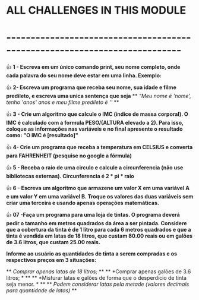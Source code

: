 # ALL CHALLENGES IN THIS MODULE

# --------------------------------------------------------------------------

👍 **1 - Escreva em um único comando print, seu nome completo, onde cada palavra do seu nome deve estar em uma linha. Exemplo:**


👍 **2- Escreva um programa que receba seu nome, sua idade e filme predileto, e escreva uma unica sentença que seja**
** *"Meu nome é 'nome', tenho 'anos' anos e meu filme predileto é ''* **


👍 **3 - Crie um algoritmo que calcule o IMC (índice de massa corporal). 
O IMC é calculado com a formula PESO/(ALTURA elevado a 2). 
Para isso, coloque as informações nas variáveis e no final apresente o resultado como: "O IMC é [resultado]"**


👍 **4- Crie um programa que receba a temperatura em CELSIUS e converta para FAHRENHEIT (pesquise no google a fórmula)**


👍 **5 - Receba o raio de uma circulo e calcule a circunferencia (não use bibliotecas externas). Circunferencia é 2 * pi * raio**


👍  **6 - Escreva um algoritmo que armazene um valor X em uma variável A e um valor Y em uma variável B.  Troque os valores das duas variáveis sem criar uma terceira e usando apenas operações matemáticas.**

👍 **07  -Faça um programa para uma loja de tintas. O programa deverá pedir o tamanho em metros quadrados da área a ser pintada.
Considere que a cobertura da tinta é de 1 litro para cada 6 metros quadrados e que a tinta é vendida em latas de 18 litros,
que custam 80.00 reais ou em galões de 3.6 litros, que custam 25.00 reais.**

**Informe ao usuário as quantidades de tinta a serem compradas e os respectivos preços em 3 situações:**

** *Comprar apenas latas de 18 litros;* **
** *Comprar apenas galões de 3.6 litros; * **
** *Misturar latas e galões de forma que o desperdício de tinta seja menor. * **
** *Podem considerar latas pela metade (valores decimais para quantidade de latas)* **

